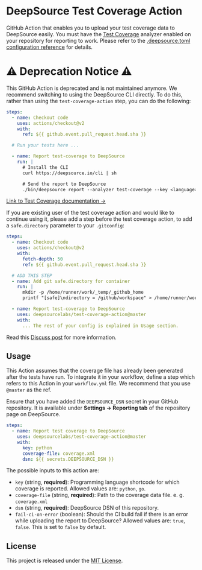 # DeepSource Test Coverage Action

GitHub Action that enables you to upload your test coverage data to DeepSource easily. You must have the [Test Coverage](https://deepsource.io/docs/analyzer/test-coverage.html?utm_source=githubmarketplace&utm_medium=organic) analyzer enabled on your repository for reporting to work. Please refer to the [.deepsource.toml configuration reference](https://deepsource.io/docs/config/deepsource-toml.html?utm_source=githubmarketplace&utm_medium=organic#analyzers) for details.

# ⚠️ Deprecation Notice ⚠

This GitHub Action is deprecated and is not maintained anymore. We recommend switching to using the DeepSource CLI directly.
To do this, rather than using the `test-coverage-action` step, you can do the following:

```yaml
steps:
  - name: Checkout code
    uses: actions/checkout@v2
    with:
      ref: ${{ github.event.pull_request.head.sha }}

  # Run your tests here ...

  - name: Report test-coverage to DeepSource
    run: |
      # Install the CLI
      curl https://deepsource.io/cli | sh

      # Send the report to DeepSource
      ./bin/deepsource report --analyzer test-coverage --key <language> --value-file <path/to/coverage/file>
```

[Link to Test Coverage documentation ->](https://docs.deepsource.com/docs/analyzers-test-coverage)

If you are existing user of the test coverage action and would like to continue using it, please add a step before the test coverage action, to add a
`safe.directory` parameter to your `.gitconfig`:

```yaml
steps:
  - name: Checkout code
    uses: actions/checkout@v2
    with:
      fetch-depth: 50
      ref: ${{ github.event.pull_request.head.sha }}

  # ADD THIS STEP
  - name: Add git safe.directory for container
    run: |
      mkdir -p /home/runner/work/_temp/_github_home
      printf "[safe]\ndirectory = /github/workspace" > /home/runner/work/_temp/_github_home/.gitconfig

  - name: Report test-coverage to DeepSource
    uses: deepsourcelabs/test-coverage-action@master
    with:
      ... The rest of your config is explained in Usage section.
```

Read this [Discuss post](https://discuss.deepsource.io/t/breaking-deepsource-test-coverage-github-action/507) for more information.

## Usage

This Action assumes that the coverage file has already been generated after the tests have run. To integrate it in your workflow, define a step which refers to this Action in your `workflow.yml` file. We recommend that you use `@master` as the ref.

Ensure that you have added the `DEEPSOURCE_DSN` secret in your GitHub repository. It is available under **Settings → Reporting tab** of the repository page on DeepSource.

```yaml
steps:
  - name: Report test coverage to DeepSource
    uses: deepsourcelabs/test-coverage-action@master
    with:
      key: python
      coverage-file: coverage.xml
      dsn: ${{ secrets.DEEPSOURCE_DSN }}
```

The possible inputs to this action are:

* `key` (string, **required**): Programming language shortcode for which coverage is reported. Allowed values are: `python`, `go`.
* `coverage-file` (string, **required**): Path to the coverage data file. e. g. `coverage.xml`
* `dsn` (string, **required**): DeepSource DSN of this repository.
* `fail-ci-on-error` (boolean): Should the CI build fail if there is an error while uploading the report to DeepSource? Allowed values are: `true`, `false`. This is set to `false` by default.

## License

This project is released under the [MIT License](LICENSE).
